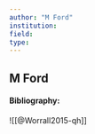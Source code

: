 ```yaml
---
author: "M Ford"
institution:
field:
type:
---
```


## M Ford
#### Bibliography:

![[@Worrall2015-qh]]